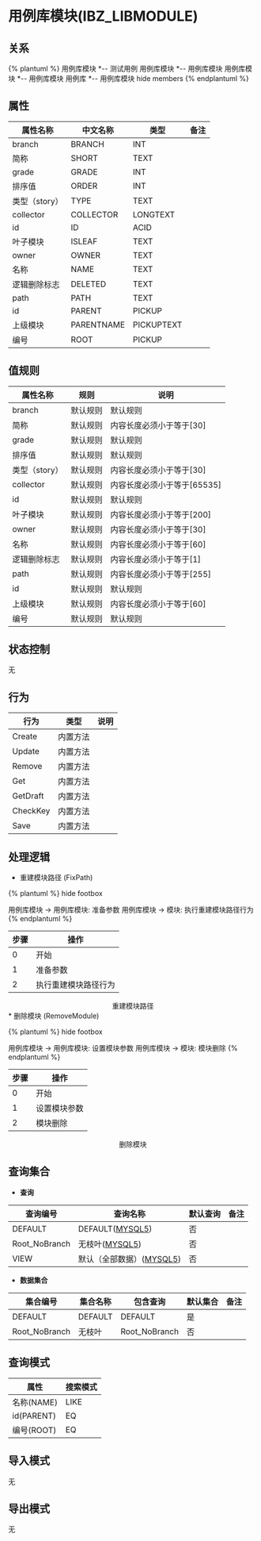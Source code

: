 # 用例库模块(IBZ_LIBMODULE)

  

## 关系
{% plantuml %}
用例库模块 *-- 测试用例 
用例库模块 *-- 用例库模块 
用例库模块 *-- 用例库模块 
用例库 *-- 用例库模块 
hide members
{% endplantuml %}

## 属性

| 属性名称        |    中文名称    | 类型     |  备注  |
| --------   |------------| -----   |  -------- | 
|branch|BRANCH|INT|&nbsp;|
|简称|SHORT|TEXT|&nbsp;|
|grade|GRADE|INT|&nbsp;|
|排序值|ORDER|INT|&nbsp;|
|类型（story）|TYPE|TEXT|&nbsp;|
|collector|COLLECTOR|LONGTEXT|&nbsp;|
|id|ID|ACID|&nbsp;|
|叶子模块|ISLEAF|TEXT|&nbsp;|
|owner|OWNER|TEXT|&nbsp;|
|名称|NAME|TEXT|&nbsp;|
|逻辑删除标志|DELETED|TEXT|&nbsp;|
|path|PATH|TEXT|&nbsp;|
|id|PARENT|PICKUP|&nbsp;|
|上级模块|PARENTNAME|PICKUPTEXT|&nbsp;|
|编号|ROOT|PICKUP|&nbsp;|

## 值规则
| 属性名称    | 规则    |  说明  |
| --------   |------------| ----- | 
|branch|默认规则|默认规则|
|简称|默认规则|内容长度必须小于等于[30]|
|grade|默认规则|默认规则|
|排序值|默认规则|默认规则|
|类型（story）|默认规则|内容长度必须小于等于[30]|
|collector|默认规则|内容长度必须小于等于[65535]|
|id|默认规则|默认规则|
|叶子模块|默认规则|内容长度必须小于等于[200]|
|owner|默认规则|内容长度必须小于等于[30]|
|名称|默认规则|内容长度必须小于等于[60]|
|逻辑删除标志|默认规则|内容长度必须小于等于[1]|
|path|默认规则|内容长度必须小于等于[255]|
|id|默认规则|默认规则|
|上级模块|默认规则|内容长度必须小于等于[60]|
|编号|默认规则|默认规则|

## 状态控制

无


## 行为
| 行为    | 类型    |  说明  |
| --------   |------------| ----- | 
|Create|内置方法|&nbsp;|
|Update|内置方法|&nbsp;|
|Remove|内置方法|&nbsp;|
|Get|内置方法|&nbsp;|
|GetDraft|内置方法|&nbsp;|
|CheckKey|内置方法|&nbsp;|
|Save|内置方法|&nbsp;|

## 处理逻辑
* 重建模块路径 (FixPath)
  
   

{% plantuml %}
hide footbox

用例库模块 -> 用例库模块: 准备参数
用例库模块 -> 模块: 执行重建模块路径行为
{% endplantuml %}

| 步骤       | 操作        |
| --------   | --------   |
|0|开始 | 
|1|准备参数 |
|2|执行重建模块路径行为 |
<center>重建模块路径</center>
* 删除模块 (RemoveModule)
  
   

{% plantuml %}
hide footbox

用例库模块 -> 用例库模块: 设置模块参数
用例库模块 -> 模块: 模块删除
{% endplantuml %}

| 步骤       | 操作        |
| --------   | --------   |
|0|开始 | 
|1|设置模块参数 |
|2|模块删除 |
<center>删除模块</center>

## 查询集合

* **查询**

| 查询编号 | 查询名称       | 默认查询 |   备注|
| --------  | --------   | --------   | ----- |
|DEFAULT|DEFAULT([MYSQL5](../../appendix/query_MYSQL5.md#IbzLibModule_Default))|否|&nbsp;|
|Root_NoBranch|无枝叶([MYSQL5](../../appendix/query_MYSQL5.md#IbzLibModule_Root_NoBranch))|否|&nbsp;|
|VIEW|默认（全部数据）([MYSQL5](../../appendix/query_MYSQL5.md#IbzLibModule_View))|否|&nbsp;|

* **数据集合**

| 集合编号 | 集合名称   |  包含查询  | 默认集合 |   备注|
| --------  | --------   | -------- | --------   | ----- |
|DEFAULT|DEFAULT|DEFAULT|是|&nbsp;|
|Root_NoBranch|无枝叶|Root_NoBranch|否|&nbsp;|

## 查询模式
| 属性      |    搜索模式     |
| --------   |------------|
|名称(NAME)|LIKE|
|id(PARENT)|EQ|
|编号(ROOT)|EQ|

## 导入模式
无


## 导出模式
无
